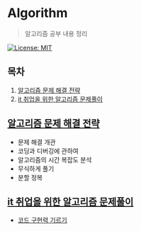 # Algorithm

> 알고리즘 공부 내용 정리

[![License: MIT](https://img.shields.io/badge/License-MIT-yellow.svg)](https://opensource.org/licenses/MIT)

## 목차

1. [알고리즘 문제 해결 전략](#알고리즘-문제-해결-전략)
2. [it 취업을 위한 알고리즘 문제풀이](#it-취업을-위한-알고리즘-문제풀이)

## [알고리즘 문제 해결 전략](./Book)

- 문제 해결 개관
- 코딩과 디버깅에 관하여
- 알고리즘의 시간 복잡도 분석
- 무식하게 풀기
- 분할 정복

## [it 취업을 위한 알고리즘 문제풀이](./Solve)

- [코드 구현력 기르기](./Solve/01_IncreaseCodeImplementation.md)
